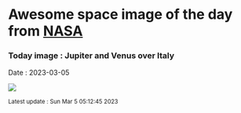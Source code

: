 
# Awesome space image of the day from [NASA](https://api.nasa.gov/)

### Today image : Jupiter and Venus over Italy
Date : 2023-03-05

![](https://apod.nasa.gov/apod/image/2303/VenusJupiterSky_Tumino_1080.jpg)

<small>Latest update : Sun Mar  5 05:12:45 2023</small>
        